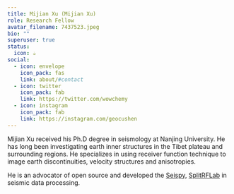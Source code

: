 ```yaml
---
title: Mijian Xu (Mijian Xu)
role: Research Fellow
avatar_filename: 7437523.jpeg
bio: ""
superuser: true
status:
  icon: ☕️
social:
  - icon: envelope
    icon_pack: fas
    link: about/#contact
  - icon: twitter
    icon_pack: fab
    link: https://twitter.com/wowchemy
  - icon: instagram
    icon_pack: fab
    link: https://instagram.com/geocushen
---
```

Mijian Xu received his Ph.D degree in seismology at Nanjing University. He has long been investigating earth inner structures in the Tibet plateau and surrounding regions. He specializes in using receiver function technique to image earth discontinuities, velocity structures and anisotropies.

He is an advocator of open source and developed the [Seispy](https://seispy.xumijian.me/), [SplitRFLab](https://github.com/xumi1993/SplitRFLab) in seismic data processing.